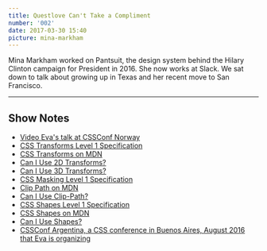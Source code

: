 ```yaml
---
title: Questlove Can't Take a Compliment
number: '002'
date: 2017-03-30 15:40
picture: mina-markham
---
```


Mina Markham worked on Pantsuit, the design system behind the Hilary Clinton campaign for President in 2016. She now works at Slack. We sat down to talk about growing up in Texas and her recent move to San Francisco.

---

## Show Notes

<ul>
<li><a href="https://youtu.be/zt6IJFdmdUc?t=6h50m9s">Video Eva's talk at CSSConf Norway</a></li>
<li><a href="http://www.w3.org/TR/css-transforms-1/">CSS Transforms Level 1 Specification </a></li>
<li><a href="https://developer.mozilla.org/en-US/docs/Web/CSS/transform">CSS Transforms on MDN</a></li>
<li><a href="http://caniuse.com/#feat=transforms2d">Can I Use 2D Transforms?</a></li>
<li><a href="http://caniuse.com/#feat=transforms3d">Can I Use 3D Transforms?</a></li>
<li><a href="http://www.w3.org/TR/css-masking-1/">CSS Masking Level 1 Specification</a></li>
<li><a href="https://developer.mozilla.org/en-US/docs/Web/CSS/clip-path">Clip Path on MDN</a></li>
<li><a href="http://caniuse.com/#feat=css-clip-path">Can I Use Clip-Path?</a></li>
<li><a href="http://www.w3.org/TR/css-shapes-1/">CSS Shapes Level 1 Specification</a></li>
<li><a href="https://developer.mozilla.org/en-US/docs/Web/CSS/CSS_Shapes">CSS Shapes on MDN</a></li>
<li><a href="http://caniuse.com/#feat=css-shapes">Can I Use Shapes?</a></li>
<li><a href="http://cssconfar.com">CSSConf Argentina, a CSS conference in Buenos Aires, August 2016 that Eva is organizing</a></li>
</ul>
